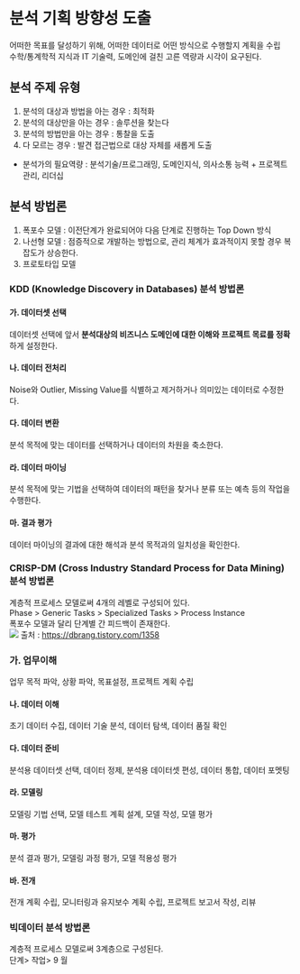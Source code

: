# 분석 기획 방향성 도출
어떠한 목표를 달성하기 위해, 어떠한 데이터로 어떤 방식으로 수행할지 계획을 수립 <br>
수학/통계학적 지식과 IT 기술력, 도메인에 걸친 고른 역량과 시각이 요구된다. <br>
## 분석 주제 유형
1. 분석의 대상과 방법을 아는 경우 : 최적화<br>
2. 분석의 대상만을 아는 경우 : 솔루션을 찾는다<br>
3. 분석의 방법만을 아는 경우 : 통찰을 도출 <br>
4. 다 모르는 경우 : 발견 접근법으로 대상 자체를 새롭게 도출 <br>

* 분석가의 필요역량 : 분석기술/프로그래밍, 도메인지식, 의사소통 능력 + 프로젝트관리, 리더십

## 분석 방법론
1. 폭포수 모델 : 이전단계가 완료되어야 다음 단계로 진행하는 Top Down 방식<br>
2. 나선형 모델 : 점증적으로 개발하는 방법으로, 관리 체계가 효과적이지 못할 경우 복잡도가 상승한다. <br>
3. 프로토타입 모델

### KDD (Knowledge Discovery in Databases) 분석 방법론 
#### 가. 데이터셋 선택
데이터셋 선택에 앞서 <b>분석대상의 비즈니스 도메인에 대한 이해와 프로젝트 목료를 정확</b>하게 설정한다.
#### 나. 데이터 전처리
Noise와 Outlier, Missing Value를 식별하고 제거하거나 의미있는 데이터로 수정한다.
#### 다. 데이터 변환
분석 목적에 맞는 데이터를 선택하거나 데이터의 차원을 축소한다.
#### 라. 데이터 마이닝
분석 목적에 맞는 기법을 선택하여 데이터의 패턴을 찾거나 분류 또는 예측 등의 작업을 수행한다.
#### 마. 결과 평가
데이터 마이닝의 결과에 대한 해석과 분석 목적과의 일치성을 확인한다.
<br>

### CRISP-DM (Cross Industry Standard Process for Data Mining) 분석 방법론
계층적 프로세스 모델로써 4개의 레벨로 구성되어 있다.<br>
Phase > Generic Tasks > Specialized Tasks > Process Instance<br>
폭포수 모델과 달리 단계별 간 피드백이 존재한다. <br>
<img src="https://img1.daumcdn.net/thumb/R1280x0/?scode=mtistory2&fname=https%3A%2F%2Fk.kakaocdn.net%2Fdn%2FbgGzs3%2Fbtqt0a0xEOK%2FTKRgf6YaKqL09xsvWOrkkk%2Fimg.png">
출처 : https://dbrang.tistory.com/1358 <br>

### 가. 업무이해
업무 목적 파악, 상황 파악, 목표설정, 프로젝트 계획 수립
#### 나. 데이터 이해
초기 데이터 수집, 데이터 기술 분석, 데이터 탐색, 데이터 품질 확인
#### 다. 데이터 준비
분석용 데이터셋 선택, 데이터 정제, 분석용 데이터셋 편성, 데이터 통합, 데이터 포멧팅
#### 라. 모델링
모델링 기법 선택, 모델 테스트 계획 설계, 모델 작성, 모델 평가
#### 마. 평가
분석 결과 평가, 모델링 과정 평가, 모델 적용성 평가
#### 바. 전개
전개 계획 수립, 모니터링과 유지보수 계획 수립, 프로젝트 보고서 작성, 리뷰

### 빅데이터 분석 방법론
계층적 프로세스 모델로써 3계층으로 구성된다. <br>
단계> 작업> 9 월
